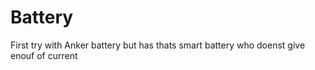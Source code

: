 # Battery

First try with Anker battery but has thats smart battery who doenst give enouf of current

